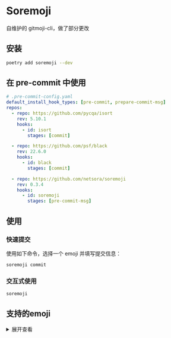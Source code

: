 # Soremoji

自维护的 gitmoji-cli，做了部分更改

## 安装

```bash
poetry add soremoji --dev
```

## 在 pre-commit 中使用

```yaml
# .pre-commit-config.yaml
default_install_hook_types: [pre-commit, prepare-commit-msg]
repos:
  - repo: https://github.com/pycqa/isort
    rev: 5.10.1
    hooks:
      - id: isort
        stages: [commit]

  - repo: https://github.com/psf/black
    rev: 22.6.0
    hooks:
      - id: black
        stages: [commit]

  - repo: https://github.com/netsora/soremoji
    rev: 0.3.4
    hooks:
      - id: soremoji
        stages: [pre-commit-msg]
```

## 使用

### 快速提交

使用如下命令，选择一个 emoji 并填写提交信息：

```bash
soremoji commit
```

### 交互式使用

```bash
soremoji
```

## 支持的emoji

<details>
<summary>展开查看</summary>

| 表情 |           名称            |                    介绍                    |
| :--: | :-----------------------: | :----------------------------------------: |
|  🎨  |            art            |                引起重大变化                |
| ⚡️  |            zap            |                  提高性能                  |
|  🔥  |           fire            |               删除代码或文件               |
|  🐛  |            bug            |                修复一个错误                |
|  ✨  |         sparkles          |                 引入新功能                 |
|  📝  |           memo            |               添加或更新文档               |
|  🚀  |          rocket           |                  部署东西                  |
|  💄  |         lipstick          |         添加或更新 UI 和 样式文件          |
|  🎉  |           tada            |                开始一个项目                |
|  ✅  |     white_check_mark      |            添加、更新或通过测试            |
|  🔖  |         bookmark          |               发布/版本表情                |
|  🚨  |      rotating_light       |          修复 编译器/linter 警告           |
|  🚧  |       construction        |               工作正在进行中               |
|  💚  |        green_heart        |                修复 CI 构建                |
|  ⬇️  |        arrow_down         |                  降级依赖                  |
|  ⬆️  |         arrow_up          |                  升级依赖                  |
|  📌  |          pushpin          |            将依赖固定到特定版本            |
|  👷  |    construction_worker    |           添加或更新 CI 构建系统           |
|  📈  | chart_with_upwards_trend  |          添加或更新分析或跟踪代码          |
|  ♻️  |          recycle          |                  重构代码                  |
|  ➕  |      heavy_plus_sign      |                 添加依赖项                 |
|  ➖  |     heavy_minus_sign      |                 删除依赖项                 |
|  🔧  |          wrench           |             添加或更新配置文件             |
|  🔨  |          hammer           |             添加或更新开发脚本             |
|  🌐  |   globe_with_meridians    |               国际化和本地化               |
|  ✏️  |          pencil2          |                修正拼写错误                |
| ⏪️  |          rewind           |                  还原更改                  |
|  🔀  | twisted_rightwards_arrows |                  合并分支                  |
| 📦️  |          package          |          添加或更新编译的文件或包          |
| 👽️  |           alien           |        由于外部 API 更改而更新代码         |
|  🚚  |           truck           | 移动或重命名资源（例如：文件、路径、路由） |
|  📄  |      page_facing_up       |              添加或更新许可证              |
|  💥  |           boom            |                引起重大变化                |
|  🍱  |           bento           |               添加或更新资产               |
| ♿️  |        wheelchair         |                提高可访问性                |
|  💡  |           bulb            |          添加或更新源代码中的注释          |
|  🍻  |           beers           |                 醉着写代码                 |
|  🔊  |        loud_sound         |               添加或更新日志               |
|  🔇  |           mute            |                  删除日志                  |
|  🚸  |     children_crossing     |            改善用户体验/可用性             |
|  🏗️  |   building_construction   |                进行架构更改                |
|  🙈  |        see_no_evil        |        添加或更新 `.gitignore` 文件        |
|  🏷️  |           label           |               添加或更新类型               |
|  🚩  |  triangular_flag_on_post  |          添加、更新或删除功能标志          |
|  🥅  |         goal_net          |                  捕捉错误                  |
|  🗑️  |        wastebasket        |             弃用需要清理的代码             |
|  ⚰️  |          coffin           |                 杀死死代码                 |
|  🧑‍💻  |       technologist        |               改善开发者体验               |

</details>
